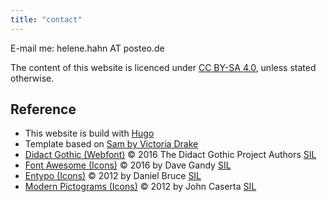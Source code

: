 ```yaml
---
title: "contact"
---
```


E-mail me: helene.hahn AT posteo.de

The content of this website is licenced under [CC BY-SA 4.0](https://creativecommons.org/licenses/by-sa/4.0/), unless stated otherwise.

## Reference

* This website is build with [Hugo](https://gohugo.io/)
* Template based on [Sam by Victoria Drake](https://github.com/victoriadrake/hugo-theme-sam)
* [Didact Gothic (Webfont)](https://google-webfonts-helper.herokuapp.com/fonts/didact-gothic?subsets=latin)
  © 2016 The Didact Gothic Project Authors [SIL](http://scripts.sil.org/OFL)
* [Font Awesome (Icons)](http://fortawesome.github.com/Font-Awesome/)
  © 2016 by Dave Gandy [SIL](http://scripts.sil.org/OFL)
* [Entypo (Icons)](http://www.entypo.com)
  © 2012 by Daniel Bruce [SIL](http://scripts.sil.org/OFL)
* [Modern Pictograms (Icons)](http://thedesignoffice.org/project/modern-pictograms/)
  © 2012 by John Caserta [SIL](http://scripts.sil.org/OFL)
